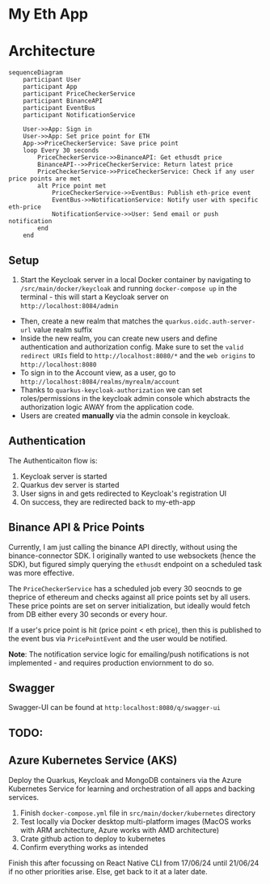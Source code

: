 # My Eth App

# Architecture

```mermaid
sequenceDiagram
    participant User
    participant App
    participant PriceCheckerService
    participant BinanceAPI
    participant EventBus
    participant NotificationService

    User->>App: Sign in
    User->>App: Set price point for ETH
    App->>PriceCheckerService: Save price point
    loop Every 30 seconds
        PriceCheckerService->>BinanceAPI: Get ethusdt price
        BinanceAPI-->>PriceCheckerService: Return latest price
        PriceCheckerService->>PriceCheckerService: Check if any user price points are met
        alt Price point met
            PriceCheckerService->>EventBus: Publish eth-price event
            EventBus->>NotificationService: Notify user with specific eth-price
            NotificationService->>User: Send email or push notification
        end
    end
```

## Setup

1. Start the Keycloak server in a local Docker container by navigating to `/src/main/docker/keycloak` and running `docker-compose up` in the terminal - this will start a Keycloak server on `http://localhost:8084/admin`

- Then, create a new realm that matches the `quarkus.oidc.auth-server-url` value realm suffix
- Inside the new realm, you can create new users and define authentication and authorization config. Make sure to set the `valid redirect URIs` field to `http://localhost:8080/*` and the `web origins` to `http://localhost:8080`
- To sign in to the Account view, as a user, go to `http://localhost:8084/realms/myrealm/account`
- Thanks to `quarkus-keycloak-authorization` we can set roles/permissions in the keycloak admin console which abstracts the authorization logic AWAY from the application code.
- Users are created **manually** via the admin console in keycloak.

## Authentication

The Authenticaiton flow is:

1. Keycloak server is started
2. Quarkus dev server is started
3. User signs in and gets redirected to Keycloak's registration UI
4. On success, they are redirected back to my-eth-app

## Binance API & Price Points

Currently, I am just calling the binance API directly, without using the binance-connector SDK. I originally wanted to use websockets (hence the SDK), but figured simply querying the `ethusdt` endpoint on a scheduled task was more effective.

The `PriceCheckerService` has a scheduled job every 30 seocnds to ge theprice of ethereum and checks against all price points set by all users. These price points are set on server initialization, but ideally would fetch from DB either every 30 seconds or every hour.

If a user's price point is hit (price point < eth price), then this is published to the event bus via `PricePointEvent` and the user would be notified.

**Note**: The notification service logic for emailing/push notifications is not implemented - and requires production enviornment to do so.

## Swagger

Swagger-UI can be found at `http:localhost:8080/q/swagger-ui`

## TODO:

## Azure Kubernetes Service (AKS)

Deploy the Quarkus, Keycloak and MongoDB containers via the Azure Kubernetes Service for learning and orchestration of all apps and backing services.

1. Finish `docker-compose.yml` file in `src/main/docker/kubernetes` directory
2. Test locally via Docker desktop multi-platform images (MacOS works with ARM architecture, Azure works with AMD architecture)
3. Crate github action to deploy to kubernetes
4. Confirm everything works as intended

Finish this after focussing on React Native CLI from 17/06/24 until 21/06/24 if no other priorities arise. Else, get back to it at a later date.
